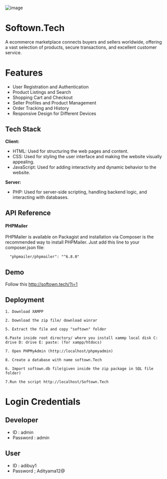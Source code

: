 ![image](https://github.com/AdityaMathur25/Softown.tech/assets/61025539/ac100dab-de28-4534-a85b-06f53118520d)

# Softown.Tech

A ecommerce marketplace connects buyers and sellers worldwide, offering a vast selection of products, secure transactions, and excellent customer service.


# Features

- User Registration and Authentication
- Product Listings and Search
- Shopping Cart and Checkout
- Seller Profiles and Product Management
- Order Tracking and History
- Responsive Design for Different Devices


## Tech Stack

**Client:** 
- HTML: Used for structuring the web pages and content.
- CSS: Used for styling the user interface and making the website visually appealing.
- JavaScript: Used for adding interactivity and dynamic behavior to the website.


**Server:** 
- PHP: Used for server-side scripting, handling backend logic, and interacting with databases.


## API Reference

#### PHPMailer
PHPMailer is available on Packagist and installation via Composer is the recommended way to install PHPMailer. Just add this line to your composer.json file:

```http
  "phpmailer/phpmailer": "^6.8.0"
```




## Demo

Follow this http://softown.tech/?i=1


## Deployment

    

    1. Download XAMPP

    2. Download the zip file/ download winrar

    5. Extract the file and copy "softown" folder

    6.Paste inside root directory/ where you install xammp local disk C: drive D: drive E: paste: (for xampp/htdocs) 

    7. Open PHPMyAdmin (http://localhost/phpmyadmin)

    8. Create a database with name softown.Tech

    6. Import softown.db file(given inside the zip package in SQL file folder)

    7.Run the script http://localhost/Softown.Tech


# Login Credentials

## Developer
  - ID : admin
  - Password : admin

## User
  - ID : adibuy1
  - Password ; Adityama12@
